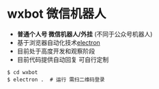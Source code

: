 # wxbot 微信机器人

- __普通个人号 微信机器人/外挂__ (不同于公众号机器人)
- 基于浏览器自动化技术[electron](https://github.com/atom/electron)
- 目前处于高度开发和观察阶段
- 目前代码提供自动回复 可自行定制

```plain
$ cd wxbot
$ electron .  # 运行 需扫二维码登录
```
